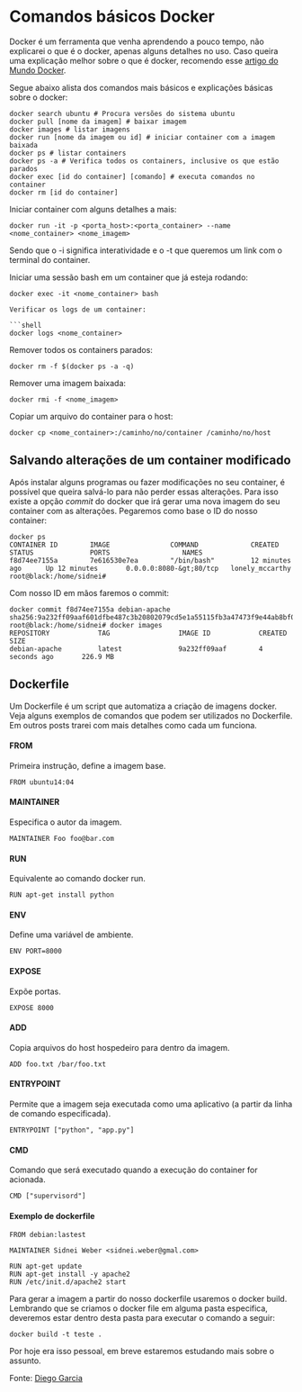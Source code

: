 # Comandos básicos Docker

Docker é um ferramenta que venha aprendendo a pouco tempo, não explicarei o que é o docker, apenas alguns detalhes no uso. Caso queira uma explicação melhor sobre o que é docker, recomendo esse [artigo do Mundo Docker](http://www.mundodocker.com.br/o-que-e-docker/).

Segue abaixo alista dos comandos mais básicos e explicações básicas sobre o docker:

```shell
docker search ubuntu # Procura versões do sistema ubuntu
docker pull [nome da imagem] # baixar imagem
docker images # listar imagens
docker run [nome da imagem ou id] # iniciar container com a imagem baixada
docker ps # listar containers
docker ps -a # Verifica todos os containers, inclusive os que estão parados
docker exec [id do container] [comando] # executa comandos no container
docker rm [id do container]
```

Iniciar container com alguns detalhes a mais:

```shell
docker run -it -p <porta_host>:<porta_container> --name <nome_container> <nome_imagem>
```

Sendo que o -i significa interatividade e o -t que queremos um link com o terminal do container.

Iniciar uma sessão bash em um container que já esteja rodando:

```shell
docker exec -it <nome_container> bash

Verificar os logs de um container:

```shell
docker logs <nome_container>
```

Remover todos os containers parados:

```shell
docker rm -f $(docker ps -a -q)
```

Remover uma imagem baixada:

```shell
docker rmi -f <nome_imagem>
```

Copiar um arquivo do container para o host:

```shell
docker cp <nome_container>:/caminho/no/container /caminho/no/host
```

## Salvando alterações de um container modificado

Após instalar alguns programas ou fazer modificações no seu container, é possível que queira salvá-lo para não perder essas alterações. Para isso existe a opção _commit_ do docker que irá gerar uma nova imagem do seu container com as alterações. Pegaremos como base o ID do nosso container:

```shell
docker ps
CONTAINER ID        IMAGE               COMMAND             CREATED             STATUS              PORTS                  NAMES
f8d74ee7155a        7e616530e7ea        "/bin/bash"         12 minutes ago      Up 12 minutes       0.0.0.0:8080-&gt;80/tcp   lonely_mccarthy
root@black:/home/sidnei#
```

Com nosso ID em mãos faremos o commit:

```shell
docker commit f8d74ee7155a debian-apache
sha256:9a232ff09aaf601dfbe487c3b20802079cd5e1a55115fb3a47473f9e44ab8bf0
root@black:/home/sidnei# docker images
REPOSITORY            TAG                 IMAGE ID            CREATED             SIZE
debian-apache         latest              9a232ff09aaf        4 seconds ago       226.9 MB
```

## Dockerfile

Um Dockerfile é um script que automatiza a criação de imagens docker. Veja alguns exemplos de comandos que podem ser utilizados no Dockerfile. Em outros posts trarei com mais detalhes como cada um funciona.

#### FROM

Primeira instrução, define a imagem base.

```docker
FROM ubuntu14:04
```

#### MAINTAINER

Especifica o autor da imagem.

```docker
MAINTAINER Foo foo@bar.com
```

#### RUN

Equivalente ao comando docker run.

```docker
RUN apt-get install python
```

#### ENV

Define uma variável de ambiente.

```docker
ENV PORT=8000
```

#### EXPOSE

Expõe portas.

```docker
EXPOSE 8000
```

#### ADD

Copia arquivos do host hospedeiro para dentro da imagem.

```docker
ADD foo.txt /bar/foo.txt
```

#### ENTRYPOINT

Permite que a imagem seja executada como uma aplicativo (a partir da linha de comando especificada).

```docker
ENTRYPOINT ["python", "app.py"]
```

#### CMD

Comando que será executado quando a execução do container for acionada.

```docker
CMD ["supervisord"]
```

#### Exemplo de dockerfile

```docker
FROM debian:lastest

MAINTAINER Sidnei Weber <sidnei.weber@gmal.com>

RUN apt-get update
RUN apt-get install -y apache2
RUN /etc/init.d/apache2 start
```

Para gerar a imagem a partir do nosso dockerfile usaremos o docker build. Lembrando que se criamos o docker file em alguma pasta especifica, deveremos estar dentro desta pasta para executar o comando a seguir:

```docker
docker build -t teste .
```

Por hoje era isso pessoal, em breve estaremos estudando mais sobre o assunto.

Fonte: [Diego Garcia](http://www.diego-garcia.info/2015/02/15/docker-por-onde-comecar/)
